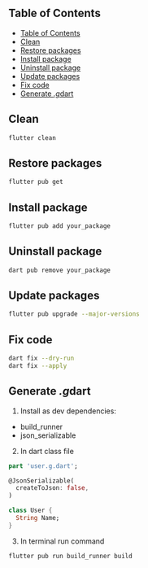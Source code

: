 ## Table of Contents
- [Table of Contents](#table-of-contents)
- [Clean](#clean)
- [Restore packages](#restore-packages)
- [Install package](#install-package)
- [Uninstall package](#uninstall-package)
- [Update packages](#update-packages)
- [Fix code](#fix-code)
- [Generate *.g*dart](#generate-gdart)

## Clean
```bash
flutter clean
```

## Restore packages
```bash
flutter pub get
```

## Install package
```bash
flutter pub add your_package
```

## Uninstall package
```bash
dart pub remove your_package
```

## Update packages 
```bash
flutter pub upgrade --major-versions
```

## Fix code
```bash
dart fix --dry-run
dart fix --apply
```

## Generate *.g*dart

1. Install as dev dependencies:
  - build_runner
  - json_serializable
2. In dart class file
```dart
part 'user.g.dart';

@JsonSerializable(
  createToJson: false,
)

class User {
  String Name;
}
```
3. In terminal run command
```bash
flutter pub run build_runner build
```